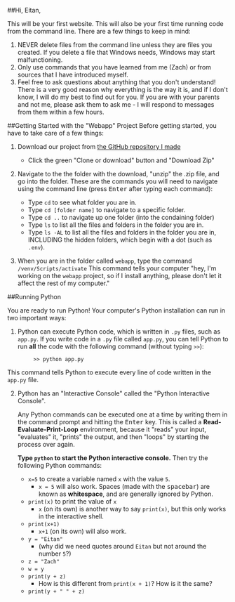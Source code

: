 ##Hi, Eitan,

This will be your first website. This will also be your first time running code from the command line. There are a few things to keep in mind:

1. NEVER delete files from the command line unless they are files you created. If you delete a file that Windows needs, Windows may start malfunctioning.
2. Only use commands that you have learned from me (Zach) or from sources that I have introduced myself.
3. Feel free to ask questions about anything that you don't understand! There is a very good reason why everything is the way it is, and if I don't know, I will do my best to find out for you. If you are with your parents and not me, please ask them to ask me - I will respond to messages from them within a few hours.


##Getting Started with the "Webapp" Project
Before getting started, you have to take care of a few things:

1. Download our project from [the GitHub repository I made](https://github.com/zsiegel92/Eitan_S)
	* Click the green "Clone or download" button and "Download Zip"

2. Navigate to the the folder with the download, "unzip" the .zip file, and go into the folder. These are the commands you will need to navigate using the command line (press <kbd>Enter</kbd> after typing each command):
	* Type `cd` to see what folder you are in.
	* Type `cd [folder name]` to navigate to a specific folder.
	* Type `cd ..` to navigate up one folder (into the condaining folder)
	* Type `ls` to list all the files and folders in the folder you are in.
	* Type `ls -AL` to list all the files and folders in the folder you are in, INCLUDING the hidden folders, which begin with a dot (such as `.env`).

3. When you are in the folder called `webapp`, type the command
            `/venv/Scripts/activate`
This command tells your computer "hey, I'm working on the `webapp` project, so if I install anything, please don't let it affect the rest of my computer."

##Running Python

You are ready to run Python! Your computer's Python installation can run in two important ways:

1. Python can execute Python code, which is written in `.py` files, such as `app.py`. If you write code in a `.py` file called `app.py`, you can tell Python to run __all__ the code with the following command (without typing `>>`):

			>> python app.py

This command tells Python to execute every line of code written in the `app.py` file.

2. Python has an "Interactive Console" called the "Python Interactive Console".

	Any Python commands can be executed one at a time by writing them in the command prompt and hitting the <kbd>Enter</kbd> key. This is called a __Read-Evaluate-Print-Loop__ environment, because it "reads" your input, "evaluates" it, "prints" the output, and then "loops" by starting the process over again.


	__Type `python` to start the Python interactive console.__ Then try the following Python commands:

	* `x=5` to create a variable named `x` with the value `5`.
		* `x = 5` will also work. Spaces (made with the <kbd>spacebar</kbd>) are known as __whitespace__, and are generally ignored by Python.
	* `print(x)` to print the value of `x`
		* `x` (on its own) is another way to say `print(x)`, but this only works in the interactive shell.
	* `print(x+1)`
		* `x+1` (on its own) will also work.
	* `y = "Eitan"`
		* (why did we need quotes around `Eitan` but not around the number `5`?)
	* `z = "Zach"`
	* `w = y`
	* `print(y + z)`
		* How is this different from `print(x + 1)`? How is it the same?
	* `print(y + " " + z)`

